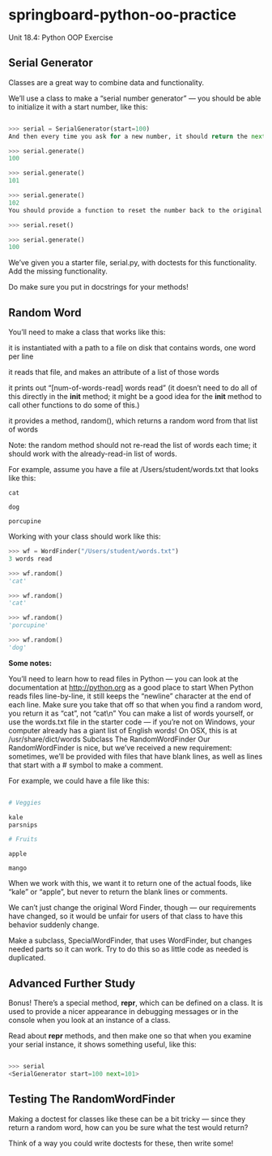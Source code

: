 # springboard-python-oo-practice
Unit 18.4: Python OOP Exercise

## Serial Generator
Classes are a great way to combine data and functionality.

We’ll use a class to make a “serial number generator” — you should be able to initialize it with a start number, like this:

```Python

>>> serial = SerialGenerator(start=100)
And then every time you ask for a new number, it should return the next sequential number:

>>> serial.generate()
100

>>> serial.generate()
101

>>> serial.generate()
102
You should provide a function to reset the number back to the original start number:

>>> serial.reset()

>>> serial.generate()
100

``` 

We’ve given you a starter file, serial.py, with doctests for this functionality. Add the missing functionality.

Do make sure you put in docstrings for your methods!

## Random Word
You’ll need to make a class that works like this:

it is instantiated with a path to a file on disk that contains words, one word per line

it reads that file, and makes an attribute of a list of those words

it prints out “[num-of-words-read] words read”
(it doesn’t need to do all of this directly in the __init__ method; it might be a good idea for the __init__ method to call other functions to do some of this.)

it provides a method, random(), which returns a random word from that list of words

Note: the random method should not re-read the list of words each time; it should work with the already-read-in list of words.

For example, assume you have a file at /Users/student/words.txt that looks like this:

``cat``

``dog``

``porcupine``

Working with your class should work like this:

```Python
>>> wf = WordFinder("/Users/student/words.txt")
3 words read

>>> wf.random()
'cat'

>>> wf.random()
'cat'

>>> wf.random()
'porcupine'

>>> wf.random()
'dog'

```
**Some notes:**

You’ll need to learn how to read files in Python — you can look at the documentation at http://python.org as a good place to start
When Python reads files line-by-line, it still keeps the “newline” character at the end of each line. Make sure you take that off so that when you find a random word, you return it as “cat”, not “cat\n”
You can make a list of words yourself, or use the words.txt file in the starter code — if you’re not on Windows, your computer already has a giant list of English words! On OSX, this is at /usr/share/dict/words
Subclass The RandomWordFinder
Our RandomWordFinder is nice, but we’ve received a new requirement: sometimes, we’ll be provided with files that have blank lines, as well as lines that start with a # symbol to make a comment.

For example, we could have a file like this:
```Python

# Veggies

kale
parsnips

# Fruits

```

``apple``

``mango``


When we work with this, we want it to return one of the actual foods, like “kale” or “apple”, but never to return the blank lines or comments.

We can’t just change the original Word Finder, though — our requirements have changed, so it would be unfair for users of that class to have this behavior suddenly change.

Make a subclass, SpecialWordFinder, that uses WordFinder, but changes needed parts so it can work. Try to do this so as little code as needed is duplicated.

## Advanced Further Study
Bonus!
There’s a special method, __repr__, which can be defined on a class. It is used to provide a nicer appearance in debugging messages or in the console when you look at an instance of a class.

Read about __repr__ methods, and then make one so that when you examine your serial instance, it shows something useful, like this:

```Python

>>> serial
<SerialGenerator start=100 next=101>
```
## Testing The RandomWordFinder
Making a doctest for classes like these can be a bit tricky — since they return a random word, how can you be sure what the test would return?

Think of a way you could write doctests for these, then write some!
